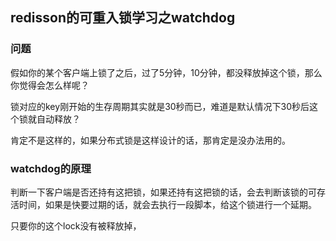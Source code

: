 ## redisson的可重入锁学习之watchdog

### 问题

假如你的某个客户端上锁了之后，过了5分钟，10分钟，都没释放掉这个锁，那么你觉得会怎么样呢？

锁对应的key刚开始的生存周期其实就是30秒而已，难道是默认情况下30秒后这个锁就自动释放？

肯定不是这样的，如果分布式锁是这样设计的话，那肯定是没办法用的。

### watchdog的原理

判断一下客户端是否还持有这把锁，如果还持有这把锁的话，会去判断该锁的可存活时间，如果是快要过期的话，就会去执行一段脚本，给这个锁进行一个延期。

只要你的这个lock没有被释放掉，

